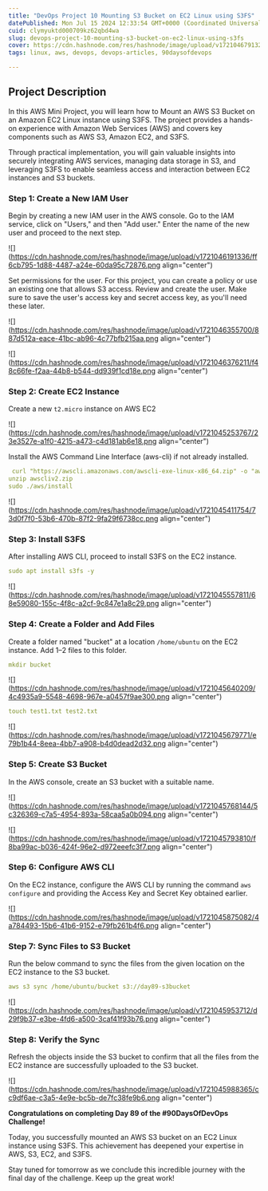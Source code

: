 ```yaml
---
title: "DevOps Project 10 Mounting S3 Bucket on EC2 Linux using S3FS"
datePublished: Mon Jul 15 2024 12:33:54 GMT+0000 (Coordinated Universal Time)
cuid: clymyuktd000709kz62qbd4wa
slug: devops-project-10-mounting-s3-bucket-on-ec2-linux-using-s3fs
cover: https://cdn.hashnode.com/res/hashnode/image/upload/v1721046791321/7aa47783-df3d-4b86-a905-bbf6dfb843c7.jpeg
tags: linux, aws, devops, devops-articles, 90daysofdevops

---
```


## **Project Description**

In this AWS Mini Project, you will learn how to Mount an AWS S3 Bucket on an Amazon EC2 Linux instance using S3FS. The project provides a hands-on experience with Amazon Web Services (AWS) and covers key components such as AWS S3, Amazon EC2, and S3FS.

Through practical implementation, you will gain valuable insights into securely integrating AWS services, managing data storage in S3, and leveraging S3FS to enable seamless access and interaction between EC2 instances and S3 buckets.

### **Step 1: Create a New IAM User**

Begin by creating a new IAM user in the AWS console. Go to the IAM service, click on "Users," and then "Add user." Enter the name of the new user and proceed to the next step.

![](https://cdn.hashnode.com/res/hashnode/image/upload/v1721046191336/ff6cb795-1d88-4487-a24e-60da95c72876.png align="center")

Set permissions for the user. For this project, you can create a policy or use an existing one that allows S3 access. Review and create the user. Make sure to save the user's access key and secret access key, as you'll need these later.

![](https://cdn.hashnode.com/res/hashnode/image/upload/v1721046355700/887d512a-eace-41bc-ab96-4c77bfb215aa.png align="center")

![](https://cdn.hashnode.com/res/hashnode/image/upload/v1721046376211/f48c66fe-f2aa-44b8-b544-dd939f1cd18e.png align="center")

### **Step 2: Create EC2 Instance**

Create a new `t2.micro` instance on AWS EC2

![](https://cdn.hashnode.com/res/hashnode/image/upload/v1721045253767/23e3527e-a1f0-4215-a473-c4d181ab6e18.png align="center")

Install the AWS Command Line Interface (aws-cli) if not already installed.

```yaml
 curl "https://awscli.amazonaws.com/awscli-exe-linux-x86_64.zip" -o "awscliv2.zip"
unzip awscliv2.zip
sudo ./aws/install
```

![](https://cdn.hashnode.com/res/hashnode/image/upload/v1721045411754/73d0f7f0-53b6-470b-87f2-9fa29f6738cc.png align="center")

### **Step 3: Install S3FS**

After installing AWS CLI, proceed to install S3FS on the EC2 instance.

```yaml
sudo apt install s3fs -y
```

![](https://cdn.hashnode.com/res/hashnode/image/upload/v1721045557811/68e59080-155c-4f8c-a2cf-9c847e1a8c29.png align="center")

### **Step 4: Create a Folder and Add Files**

Create a folder named "bucket" at a location `/home/ubuntu` on the EC2 instance. Add 1–2 files to this folder.

```yaml
mkdir bucket
```

![](https://cdn.hashnode.com/res/hashnode/image/upload/v1721045640209/4c4935a9-5548-4698-967e-a0457f9ae300.png align="center")

```yaml
touch test1.txt test2.txt 
```

![](https://cdn.hashnode.com/res/hashnode/image/upload/v1721045679771/e79b1b44-8eea-4bb7-a908-b4d0dead2d32.png align="center")

### **Step 5: Create S3 Bucket**

In the AWS console, create an S3 bucket with a suitable name.

![](https://cdn.hashnode.com/res/hashnode/image/upload/v1721045768144/5c326369-c7a5-4954-893a-58caa5a0b094.png align="center")

![](https://cdn.hashnode.com/res/hashnode/image/upload/v1721045793810/f8ba99ac-b036-424f-96e2-d972eeefc3f7.png align="center")

### **Step 6: Configure AWS CLI**

On the EC2 instance, configure the AWS CLI by running the command `aws configure` and providing the Access Key and Secret Key obtained earlier.

![](https://cdn.hashnode.com/res/hashnode/image/upload/v1721045875082/4a784493-15b6-41b6-9152-e79fb261b4f6.png align="center")

### **Step 7: Sync Files to S3 Bucket**

Run the below command to sync the files from the given location on the EC2 instance to the S3 bucket.

```yaml
aws s3 sync /home/ubuntu/bucket s3://day89-s3bucket
```

![](https://cdn.hashnode.com/res/hashnode/image/upload/v1721045953712/d29f9b37-e3be-4fd6-a500-3caf41f93b76.png align="center")

### **Step 8: Verify the Sync**

Refresh the objects inside the S3 bucket to confirm that all the files from the EC2 instance are successfully uploaded to the S3 bucket.

![](https://cdn.hashnode.com/res/hashnode/image/upload/v1721045988365/cc9df6ae-c3a5-4e9e-bc5b-de7fc38fe9b6.png align="center")

**Congratulations on completing Day 89 of the #90DaysOfDevOps Challenge!**

Today, you successfully mounted an AWS S3 bucket on an EC2 Linux instance using S3FS. This achievement has deepened your expertise in AWS, S3, EC2, and S3FS.

Stay tuned for tomorrow as we conclude this incredible journey with the final day of the challenge. Keep up the great work!